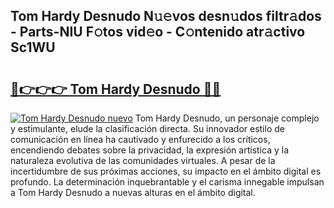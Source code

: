 ## Tom Hardy Desnudo N𝚞𝚎vos desn𝚞dos filtr𝚊dos - Parts-NIU F𝚘tos vid𝚎o - C𝚘ntenido atr𝚊ctivo Sc1WU

# <h2><a href="http://mbc7m9.tromn.icu/?c=Tom+Hardy+Desnudo">🔗👉👉👉 Tom Hardy Desnudo 🔗🔗</a></h2>

[![Tom Hardy Desnudo nuevo](https://i.imgur.com/pEAQMta.gif)](http://mbc7m9.tromn.icu/?c=Tom+Hardy+Desnudo)
Tom Hardy Desnudo, un personaje complejo y estimulante, elude la clasificación directa. Su innovador estilo de comunicación en línea ha cautivado y enfurecido a los críticos, encendiendo debates sobre la privacidad, la expresión artística y la naturaleza evolutiva de las comunidades virtuales. A pesar de la incertidumbre de sus próximas acciones, su impacto en el ámbito digital es profundo. La determinación inquebrantable y el carisma innegable impulsan a Tom Hardy Desnudo a nuevas alturas en el ámbito digital.
